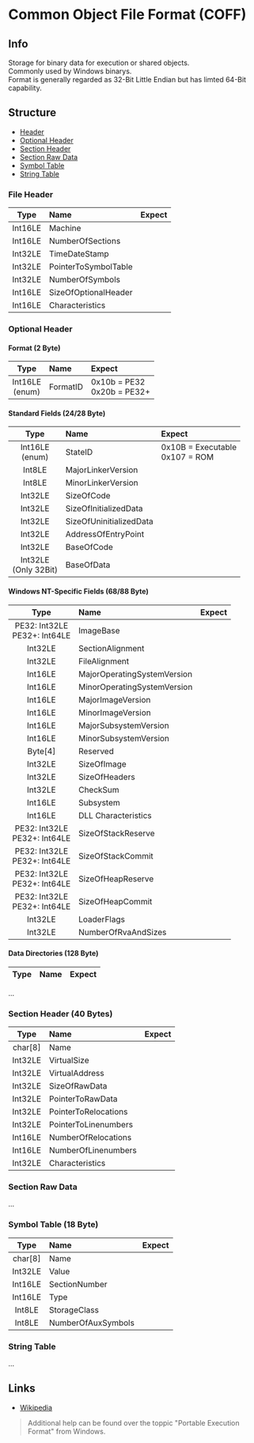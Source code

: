 # Common Object File Format (COFF)

## Info
Storage for binary data for execution or shared objects.<br>
Commonly used by Windows binarys.<br>
Format is generally regarded as 32-Bit Little Endian but has limted 64-Bit capability.

## Structure
- [Header](###File-Header)
- [Optional Header](###File-Header)
- [Section Header](###Section-Header)
- [Section Raw Data](###Section-Raw-Data)
- [Symbol Table](###Symbol-Table)
- [String Table](###String-Table)

### File Header
|Type| Name | Expect |
|:-:|:-|:-:|
| Int16LE | Machine | |
| Int16LE | NumberOfSections | |
| Int32LE | TimeDateStamp | |
| Int32LE | PointerToSymbolTable | |
| Int32LE | NumberOfSymbols | |
| Int16LE | SizeOfOptionalHeader | |
| Int16LE | Characteristics | |

### Optional Header
#### Format (2 Byte)

|Type| Name | Expect |
|:-:|:-|:-|
|Int16LE<br>(enum)|FormatID|0x10b = PE32<br>0x20b = PE32+|

#### Standard Fields (24/28 Byte)

|Type| Name | Expect |
|:-:|:-|:-|
|Int16LE<br>(enum)|StateID|0x10B = Executable<br>0x107 = ROM|
|Int8LE|MajorLinkerVersion||
|Int8LE|MinorLinkerVersion||
|Int32LE|SizeOfCode||
|Int32LE|SizeOfInitializedData||
|Int32LE|SizeOfUninitializedData||
|Int32LE|AddressOfEntryPoint||
|Int32LE|BaseOfCode||
|Int32LE<br>(Only 32Bit)|BaseOfData||

#### Windows NT-Specific Fields (68/88 Byte)
|Type| Name | Expect |
|:-:|:-|:-|
| PE32: Int32LE<br>PE32+: Int64LE | ImageBase | |
| Int32LE | SectionAlignment | |
| Int32LE | FileAlignment | |
| Int16LE | MajorOperatingSystemVersion | |
| Int16LE | MinorOperatingSystemVersion | |
| Int16LE | MajorImageVersion | |
| Int16LE | MinorImageVersion | |
| Int16LE | MajorSubsystemVersion | |
| Int16LE | MinorSubsystemVersion | |
| Byte[4] | Reserved | |
| Int32LE | SizeOfImage | |
| Int32LE | SizeOfHeaders | |
| Int32LE | CheckSum | |
| Int16LE | Subsystem | |
| Int16LE | DLL Characteristics | |
| PE32: Int32LE<br>PE32+: Int64LE | SizeOfStackReserve | |
| PE32: Int32LE<br>PE32+: Int64LE | SizeOfStackCommit | |
| PE32: Int32LE<br>PE32+: Int64LE | SizeOfHeapReserve | |
| PE32: Int32LE<br>PE32+: Int64LE | SizeOfHeapCommit | |
| Int32LE | LoaderFlags | |
| Int32LE | NumberOfRvaAndSizes | |

#### Data Directories (128 Byte)
|Type| Name | Expect |
|:-:|:-|:-|
...

### Section Header (40 Bytes)
|Type| Name | Expect |
|:-:|:-|:-|
| char[8] | Name | |
| Int32LE | VirtualSize | |
| Int32LE | VirtualAddress | |
| Int32LE | SizeOfRawData | |
| Int32LE | PointerToRawData | |
| Int32LE | PointerToRelocations | |
| Int32LE | PointerToLinenumbers | |
| Int16LE | NumberOfRelocations | |
| Int16LE | NumberOfLinenumbers | |
| Int32LE | Characteristics | |

### Section Raw Data
...

### Symbol Table (18 Byte)
|Type| Name | Expect |
|:-:|:-|:-|
| char[8] | Name  | |
| Int32LE | Value | |
| Int16LE | SectionNumber | |
| Int16LE | Type | |
| Int8LE | StorageClass | |
| Int8LE | NumberOfAuxSymbols | |

### String Table
...

## Links
- [Wikipedia](https://en.wikipedia.org/wiki/COFF) 

> Additional help can be found over the toppic "Portable Execution Format" from Windows.